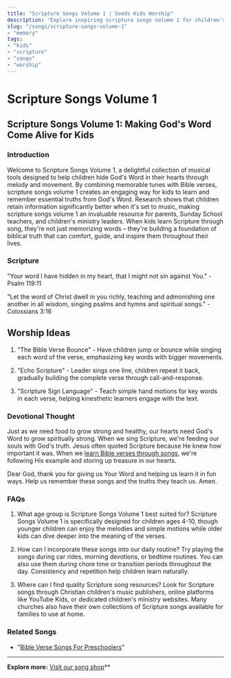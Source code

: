 ```yaml
---
title: "Scripture Songs Volume 1 | Seeds Kids Worship"
description: "Explore inspiring scripture songs volume 1 for children's worship and faith development. Biblical music resources for families and ministry."
slug: "/songs/scripture-songs-volume-1"
- "memory"
tags:
- "kids"
- "scripture"
- "songs"
- "worship"
---
```


# Scripture Songs Volume 1

## Scripture Songs Volume 1: Making God's Word Come Alive for Kids

### Introduction
Welcome to Scripture Songs Volume 1, a delightful collection of musical tools designed to help children hide God's Word in their hearts through melody and movement. By combining memorable tunes with Bible verses, scripture songs volume 1 creates an engaging way for kids to learn and remember essential truths from God's Word. Research shows that children retain information significantly better when it's set to music, making scripture songs volume 1 an invaluable resource for parents, Sunday School teachers, and children's ministry leaders. When kids learn Scripture through song, they're not just memorizing words – they're building a foundation of biblical truth that can comfort, guide, and inspire them throughout their lives.

### Scripture
"Your word I have hidden in my heart, that I might not sin against You." - Psalm 119:11

"Let the word of Christ dwell in you richly, teaching and admonishing one another in all wisdom, singing psalms and hymns and spiritual songs." - Colossians 3:16

## Worship Ideas
1. "The Bible Verse Bounce" - Have children jump or bounce while singing each word of the verse, emphasizing key words with bigger movements.

2. "Echo Scripture" - Leader sings one line, children repeat it back, gradually building the complete verse through call-and-response.

3. "Scripture Sign Language" - Teach simple hand motions for key words in each verse, helping kinesthetic learners engage with the text.

### Devotional Thought
Just as we need food to grow strong and healthy, our hearts need God's Word to grow spiritually strong. When we sing Scripture, we're feeding our souls with God's truth. Jesus often quoted Scripture because He knew how important it was. When we [learn Bible verses through songs](/songs/learn-bible-verses-through-songs/), we're following His example and storing up treasure in our hearts.

Dear God, thank you for giving us Your Word and helping us learn it in fun ways. Help us remember these songs and the truths they teach us. Amen.

### FAQs
1. What age group is Scripture Songs Volume 1 best suited for?
Scripture Songs Volume 1 is specifically designed for children ages 4-10, though younger children can enjoy the melodies and simple motions while older kids can dive deeper into the meaning of the verses.

2. How can I incorporate these songs into our daily routine?
Try playing the songs during car rides, morning devotions, or bedtime routines. You can also use them during chore time or transition periods throughout the day. Consistency and repetition help children learn naturally.

3. Where can I find quality Scripture song resources?
Look for Scripture songs through Christian children's music publishers, online platforms like YouTube Kids, or dedicated children's ministry websites. Many churches also have their own collections of Scripture songs available for families to use at home.

### Related Songs

- "[Bible Verse Songs For Preschoolers](/songs/bible-verse-songs-for-preschoolers/)"

---

**Explore more:** [Visit our song shop](https://seedskidsworship.com/shop)**

<!-- Schema Markup -->
<script type="application/ld+json">
{
  "@context": "https://schema.org",
  "@type": "MusicRecording",
  "name": "Scripture Songs Volume 1",
  "byArtist": {
    "@type": "MusicGroup",
    "name": "Seeds Kids Worship"
  },
  "isFamilyFriendly": true,
  "url": "https://seedskidsworship.com/songs/scripture-songs-volume-1/"
}
</script>
